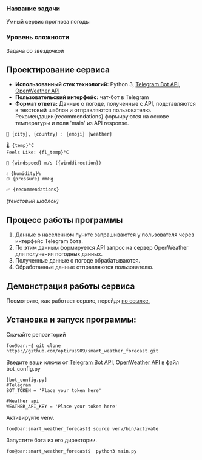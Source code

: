 ### Название задачи
Умный сервис прогноза погоды

### Уровень сложности 
Задача со звездочкой

## Проектирование сервиса
  - **Использованный стек технологий:** Python 3, [Telegram Bot API](https://core.telegram.org/bots/api), [OpenWeather API](https://openweathermap.org/api)
  - **Пользовательский интерфейс:** чат-бот в Telegram
  - **Формат ответа:**
  Данные о погоде, полученные с API, подставляются в текстовый шаблон и отправляются пользователю. Рекомендации{recommendations} формируются на основе температуры и поля 'main' из API response.
   ```
  📍 {city}, {country} : {emoji} {weather}
  
  🌡 {temp}°C
  Feels Like: {fl_temp}°C
  
  💨 {windspeed} m/s ({winddirection})
  
  💧 {humidity}%
  ⏱ {pressure} mmHg
  
  ✅️ {recommendations}
   ```
   *(текстовый шаблон)*
  
## Процесс работы программы
  1. Данные о населенном пункте запрашиваются у пользователя через интерфейс Telegram бота.
  2. По этим данным формируется API запрос на сервер OpenWeather для получения погодных данных.
  3. Полученные данные о погоде обрабатываются.
  4. Обработанные данные отправляются пользователю.
  
## Демонстрация работы сервиса
 Посмотрите, как работает сервис, перейдя [по ссылке.](https://youtu.be/ke0G2mtqqlc)
 
## Установка и запуск программы:
Скачайте репозиторий 

 ```console
foo@bar:~$ git clone https://github.com/optirus909/smart_weather_forecast.git
 ```

Введите ваши ключи от [Telegram Bot API](https://core.telegram.org/bots/api), [OpenWeather API](https://openweathermap.org/api) в файл bot_config.py
 ```
 [bot_config.py]
 #Telegram
 BOT_TOKEN = 'Place your token here'

 #Weather api
 WEATHER_API_KEY = 'Place your token here'
 ```
  Активируйте venv.
 ```console
foo@bar:smart_weather_forecast$ source venv/bin/activate 
 ```
   Запустите бота из его директории.
 ```console
foo@bar:smart_weather_forecast$  python3 main.py 
```
